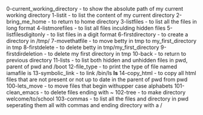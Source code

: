 0-current_working_directory - to show the absolute path of my current working directory
1-listit - to list the content of my current directory
2-bring_me_home - to return to home directory
3-listfiles - to list all the files in long format
4-listmorefiles - to list all files inculding hidden files
5-listfilesdigitonly - to list files in a digit format
6-firstdirectory - to create a directory in /tmp/
7-movethatfile - to move betty in tmp to my_first_directory in tmp
8-firstdelete - to delete betty in tmp/my_first_directory
9-firstdirdeletion - to delete my first directory in tmp
10-back - to return to previous directory
11-lists - to list both hidden and unhidden files in pwd, parent of pwd and /boot
12-file_type - to print the type of file named iamafile is
13-symbolic_link - to link /bin/ls __ls__
14-copy_html - to copy all html files that are not present or not up to date in the parent of pwd from pwd
100-lets_move - to move files that begin withupper case alphabets
101-clean_emacs - to delete files ending with ~
102-tree - to make directory welcome/to/school
103-commas - to list all the files and directory in pwd seperating them all with commas and ending directory with a /
